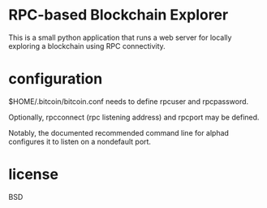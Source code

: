 # RPC-based Blockchain Explorer

This is a small python application that runs a web server for locally exploring
a blockchain using RPC connectivity.

# configuration

$HOME/.bitcoin/bitcoin.conf needs to define rpcuser and rpcpassword.

Optionally, rpcconnect (rpc listening address) and rpcport may be defined.

Notably, the documented recommended command line for alphad configures it to
listen on a nondefault port.

# license

BSD

